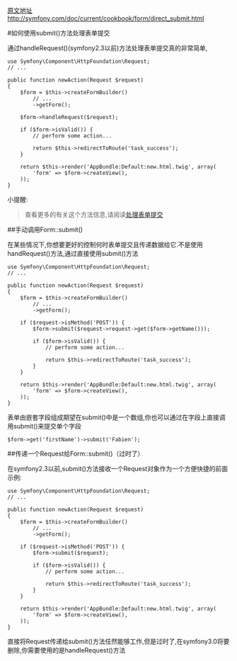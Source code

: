 [原文地址](http://symfony.com/doc/current/cookbook/form/direct_submit.html) http://symfony.com/doc/current/cookbook/form/direct_submit.html

#如何使用submit()方法处理表单提交

通过handleRequest()(symfony2.3以前)方法处理表单提交真的非常简单,

    use Symfony\Component\HttpFoundation\Request;
    // ...

    public function newAction(Request $request)
    {
        $form = $this->createFormBuilder()
            // ...
            ->getForm();

        $form->handleRequest($request);

        if ($form->isValid()) {
            // perform some action...

            return $this->redirectToRoute('task_success');
        }

        return $this->render('AppBundle:Default:new.html.twig', array(
            'form' => $form->createView(),
        ));
    }

小提醒:
>查看更多的有关这个方法信息,请阅读[处理表单提交]()

##手动调用Form::submit()

在某些情况下,你想要更好的控制何时表单提交且传递数据给它.不是使用handRequest()方法,通过直接使用submit()方法

    use Symfony\Component\HttpFoundation\Request;
    // ...

    public function newAction(Request $request)
    {
        $form = $this->createFormBuilder()
            // ...
            ->getForm();

        if ($request->isMethod('POST')) {
            $form->submit($request->request->get($form->getName()));

            if ($form->isValid()) {
                // perform some action...

                return $this->redirectToRoute('task_success');
            }
        }

        return $this->render('AppBundle:Default:new.html.twig', array(
            'form' => $form->createView(),
        ));
    }

表单由嵌套字段组成期望在submit()中是一个数组,你也可以通过在字段上直接调用submit()来提交单个字段

    $form->get('firstName')->submit('Fabien');

##传递一个Request给Form::submit()（过时了）

在symfony2.3以前,submit()方法接收一个Request对象作为一个方便快捷的前面示例:

    use Symfony\Component\HttpFoundation\Request;
    // ...

    public function newAction(Request $request)
    {
        $form = $this->createFormBuilder()
            // ...
            ->getForm();

        if ($request->isMethod('POST')) {
            $form->submit($request);

            if ($form->isValid()) {
                // perform some action...

                return $this->redirectToRoute('task_success');
            }
        }

        return $this->render('AppBundle:Default:new.html.twig', array(
            'form' => $form->createView(),
        ));
    }

直接将Request传递给submit()方法任然能够工作,但是过时了,在symfony3.0将要删除,你需要使用的是handleRequest()方法

